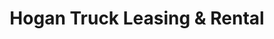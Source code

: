 ---
title: "Hogan Truck Leasing & Rental"
url: /tulsa/hogan-truck-leasing-und-rental/
shop: Mieten
---